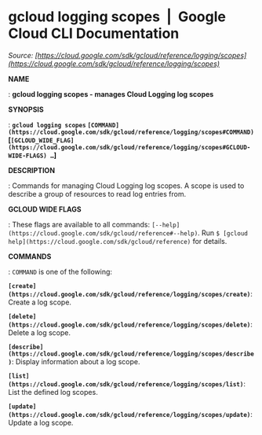 # gcloud logging scopes  |  Google Cloud CLI Documentation

*Source: [https://cloud.google.com/sdk/gcloud/reference/logging/scopes](https://cloud.google.com/sdk/gcloud/reference/logging/scopes)*

**NAME**

: **gcloud logging scopes - manages Cloud Logging log scopes**

**SYNOPSIS**

: **`gcloud logging scopes` `[COMMAND](https://cloud.google.com/sdk/gcloud/reference/logging/scopes#COMMAND)` [`[GCLOUD_WIDE_FLAG](https://cloud.google.com/sdk/gcloud/reference/logging/scopes#GCLOUD-WIDE-FLAGS) …`]**

**DESCRIPTION**

: Commands for managing Cloud Logging log scopes. A scope is used to describe a
group of resources to read log entries from.

**GCLOUD WIDE FLAGS**

: These flags are available to all commands: `[--help](https://cloud.google.com/sdk/gcloud/reference#--help)`.
Run `$ [gcloud help](https://cloud.google.com/sdk/gcloud/reference)` for details.

**COMMANDS**

: ``COMMAND`` is one of the following:

**`[create](https://cloud.google.com/sdk/gcloud/reference/logging/scopes/create)`**:
Create a log scope.

**`[delete](https://cloud.google.com/sdk/gcloud/reference/logging/scopes/delete)`**:
Delete a log scope.

**`[describe](https://cloud.google.com/sdk/gcloud/reference/logging/scopes/describe)`**:
Display information about a log scope.

**`[list](https://cloud.google.com/sdk/gcloud/reference/logging/scopes/list)`**:
List the defined log scopes.

**`[update](https://cloud.google.com/sdk/gcloud/reference/logging/scopes/update)`**:
Update a log scope.